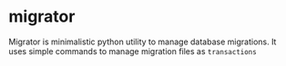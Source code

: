 # migrator
Migrator is minimalistic python utility to manage database migrations. It uses simple commands to manage migration files as `transactions`
